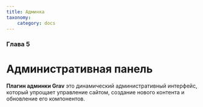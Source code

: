 ```yaml
---
title: Админка
taxonomy:
    category: docs
---
```


### Глава 5

# Административная панель

**Плагин админки Grav** это динамический административный интерфейс, который упрощает управление сайтом, создание нового контента и обновление его компонентов.
